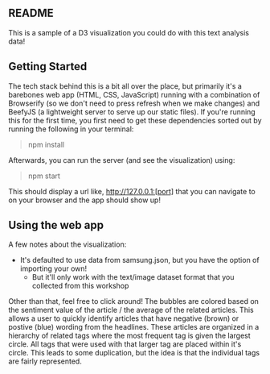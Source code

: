 ## README
This is a sample of a D3 visualization you could do with this text analysis data! 

## Getting Started
The tech stack behind this is a bit all over the place, but primarily it's a barebones web app (HTML, CSS, JavaScript) running with a combination of Browserify (so we don't need to press refresh when we make changes) and BeefyJS (a lightweight server to serve up our static files). If you're running this for the first time, you first need to get these dependencies sorted out by running the following in your terminal:

> npm install

Afterwards, you can run the server (and see the visualization) using:

> npm start

This should display a url like, http://127.0.0.1:[port] that you can navigate to on your browser and the app should show up!

## Using the web app
A few notes about the visualization: 
- It's defaulted to use data from samsung.json, but you have the option of importing your own!
    - But it'll only work with the text/image dataset format that you collected from this workshop

Other than that, feel free to click around! The bubbles are colored based on the sentiment value of the article / the average of the related articles. This allows a user to quickly identify articles that have negative (brown) or postive (blue) wording from the headlines. These articles are organized in a hierarchy of related tags where the most frequent tag is given the largest circle. All tags that were used with that larger tag are placed within it's circle. This leads to some duplication, but the idea is that the individual tags are fairly represented. 